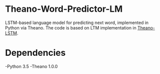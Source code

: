# Theano-Word-Predictor-LM

LSTM-based language model for predicting next word, implemented in Python via Theano. The code is based on LTM implementation in [Theano-LSTM](https://github.com/sidgan/Theano-LSTM).

# Dependencies
-Python 3.5
-Theano 1.0.0

